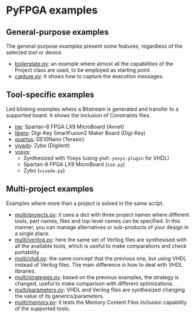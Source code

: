 # PyFPGA examples

## General-purpose examples

The general-purpose examples present some features, regardless of the selected
tool or device.

* [boilerplate.py](boilerplate.py): an example where almost all the
capabilities of the Project class are used, to be employed as starting point.
* [capture.py](capture.py): it shows how to capture the execution messages.

## Tool-specific examples

Led blinking examples where a Bitstream is generated and transfer to a
supported board. It shows the inclusion of Constraints files.

* [ise](ise): Spartan-6 FPGA LX9 MicroBoard (Avnet)
* [libero](libero): Digi-Key SmartFusion2 Maker Board (Digi-Key)
* [quartus](quartus): DE10Nano (Terasic)
* [vivado](vivado): Zybo (Digilent)
* [yosys](yosys):
  * Synthesized with Yosys (using `ghdl-yosys-plugin` for VHDL)
  * Spartan-6 FPGA LX9 MicroBoard (`ise.py`)
  * Zybo (`vivado.py`)

## Multi-project examples

Examples where more than a project is solved in the same script.

* [multi/projects.py](multi/projects.py): it uses a dict with three project
names where different tools, part names, files and top-level names can be
specified. In this manner, you can manage alternatives or sub-products of your
design in a single place.
* [multi/verilog.py](multi/verilog.py): here the same set of Verilog files are
synthesised with all the available tools, which is useful to make comparations
and check portability.
* [multi/vhdl.py](multi/vhdl.py): the same concept that the previous one, but
using VHDL instead of Verilog files. The main difference is how to deal with
VHDL libraries.
* [multi/strategies.py](multi/strategies.py): based on the previous examples,
the strategy is changed, useful to make comparison with different
optimizations.
* [multi/parameters.py](multi/parameters.py): VHDL and Verilog files are
synthesized changing the value of its generics/parameters.
* [multi/memory.py](multi/memory.py): it tests the Memory Content Files
inclusion capability of the supported tools.
